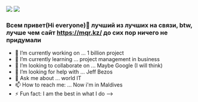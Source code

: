 <img src="https://thumbs.gfycat.com/FeistyJampackedBuffalo-size_restricted.gif">   <img src="https://wallegend.net/gif/1521.gif">
### Всем привет(Hi everyone)👋 лучший из лучших на связи, btw, лучше чем сайт https://mqr.kz/ до сих пор ничего не придумали



- 🔭 I’m currently working on ... 1 billion project
- 🌱 I’m currently learning ... project management in business
- 👯 I’m looking to collaborate on ... Maybe Google (I will think)
- 🤔 I’m looking for help with ... Jeff Bezos
- 💬 Ask me about ... world IT
- 📫 How to reach me: ... Now i'm in Maldives
- ⚡ Fun fact: I am the best in what I do
-->
